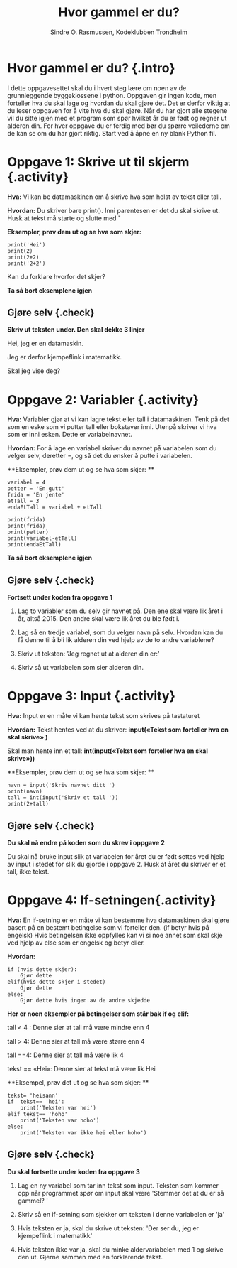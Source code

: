 ﻿---
title: Hvor gammel er du?
level: 2
author: Sindre O. Rasmussen, Kodeklubben Trondheim
---

# Hvor gammel er du? {.intro}
I dette oppgavesettet skal du i hvert steg lære om noen av de grunnleggende byggeklossene i python. Oppgaven gir ingen kode, men forteller hva du skal lage og hvordan du skal gjøre det. Det er derfor viktig at du leser oppgaven for å vite hva du skal gjøre. Når du har gjort alle stegene vil du sitte igjen med et program som spør hvilket år du er født og regner ut alderen din. For hver oppgave du er ferdig med bør du spørre veilederne om de kan se om du har gjort riktig. Start ved å åpne en ny blank Python fil.

# Oppgave 1: Skrive ut til skjerm {.activity}
**Hva:** Vi kan be datamaskinen om å skrive hva som helst av tekst eller tall.

**Hvordan:** Du skriver bare print(). Inni parentesen er det du skal skrive ut. Husk at tekst må starte og slutte med ' 

**Eksempler, prøv dem ut og se hva som skjer:**
```
print('Hei')
print(2)
print(2+2)
print('2+2')
```
Kan du forklare hvorfor det skjer?

**Ta så bort eksemplene igjen**

## Gjøre selv {.check} 
**Skriv ut teksten under. Den skal dekke 3 linjer**

Hei, jeg er en datamaskin.

Jeg er derfor kjempeflink i matematikk.

Skal jeg vise deg?

# Oppgave 2: Variabler {.activity}
**Hva:** Variabler gjør at vi kan lagre tekst eller tall i datamaskinen. Tenk på det som en eske som vi putter tall eller bokstaver inni. Utenpå skriver vi hva som er inni esken. Dette er variabelnavnet.

**Hvordan:** For å lage en variabel skriver du navnet på variabelen som du velger selv, deretter =, og så det du ønsker å putte i variabelen.

**Eksempler, prøv dem ut og se hva som skjer: **
```
variabel = 4
petter = 'En gutt'
frida = 'En jente'
etTall = 3
endaEtTall = variabel + etTall

print(frida)
print(frida)
print(petter)
print(variabel-etTall)
print(endaEtTall)
```
**Ta så bort eksemplene igjen**

## Gjøre selv {.check} 
**Fortsett under koden fra oppgave 1**

1. Lag to variabler som du selv gir navnet på. Den ene skal være lik året i år, altså 2015. Den andre skal være lik året du ble født i. 

2. Lag så en tredje variabel, som du velger navn på selv. Hvordan kan du få denne til å bli lik alderen din ved hjelp av de to andre variablene?

3. Skriv ut teksten: 'Jeg regnet ut at alderen din er:'

4. Skriv så ut variabelen som sier alderen din.

# Oppgave 3: Input {.activity}
**Hva:** Input er en måte vi kan hente tekst som skrives på tastaturet

**Hvordan:** 
Tekst hentes ved at du skriver: **input(«Tekst som forteller hva en skal skrive» )**

Skal man hente inn et tall: **int(input(«Tekst som forteller hva en skal skrive»))**

**Eksempler, prøv dem ut og se hva som skjer: **
```
navn = input('Skriv navnet ditt ')
print(navn)
tall = int(input('Skriv et tall '))
print(2+tall)
```

## Gjøre selv {.check}
**Du skal nå endre på koden som du skrev i oppgave 2**

Du skal nå bruke input slik at variabelen for året du er født settes ved hjelp av input i stedet for slik du gjorde i oppgave 2. Husk at året du skriver er et tall, ikke tekst.

# Oppgave 4: If-setningen{.activity}

**Hva:** En if-setning er en måte vi kan bestemme hva datamaskinen skal gjøre basert på en bestemt betingelse som vi forteller den. (if betyr hvis på engelsk) Hvis betingelsen ikke oppfylles kan vi si noe annet som skal skje ved hjelp av else som er engelsk og betyr eller.

**Hvordan:** 
```
if (hvis dette skjer):
	Gjør dette
elif(hvis dette skjer i stedet)
	Gjør dette
else:
	Gjør dette hvis ingen av de andre skjedde
```

**Her er noen eksempler på betingelser som står bak if og elif:**

tall < 4 : Denne sier at tall må være mindre enn 4

tall > 4: Denne sier at tall må være større enn 4

tall ==4: Denne sier at tall må være lik 4

tekst == «Hei»: Denne sier at tekst må være lik Hei

**Eksempel, prøv det ut og se hva som skjer: **

```
tekst= 'heisann'
if  tekst== 'hei':
	print('Teksten var hei')
elif tekst== 'hoho'
	print('Teksten var hoho')
else:
	print('Teksten var ikke hei eller hoho')
```
## Gjøre selv {.check}
**Du skal fortsette under koden fra oppgave 3**

1. Lag en ny variabel som tar inn tekst som input. Teksten som kommer opp når programmet spør om input skal være 'Stemmer det at du er så gammel? '

2. Skriv så en if-setning som sjekker om teksten i denne variabelen er 'ja'

3. Hvis teksten er ja, skal du skrive ut teksten: 'Der ser du, jeg er kjempeflink i matematikk'

4. Hvis teksten ikke var ja, skal du minke aldervariabelen med 1 og skrive den ut. Gjerne sammen med en forklarende tekst.



